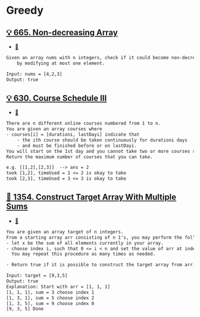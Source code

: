 # Greedy

## [:bulb: 665. Non-decreasing Array](https://leetcode.com/problems/non-decreasing-array/)
- [:bookmark:](non_decreasing_array.h)
```txt
Given an array nums with n integers, check if it could become non-decreasing
    by modifying at most one element.

Input: nums = [4,2,3]
Output: true
```

## [:bulb: 630. Course Schedule III](https://leetcode.com/problems/course-schedule-iii/)
- [:bookmark:](course_schedule_iii.h)
```txt
There are n different online courses numbered from 1 to n.
You are given an array courses where
- courses[i] = [durationi, lastDayi] indicate that
    - the ith course should be taken continuously for durationi days
    - and must be finished before or on lastDayi.
You will start on the 1st day and you cannot take two or more courses simultaneously.
Return the maximum number of courses that you can take.

e.g. [[1,2],[2,3]]  --> ans = 2
took [1,2], timeUsed = 1 <= 2 is okay to take
took [2,3], timeUsed = 3 <= 3 is okay to take
```

## [:exploding_head: 1354. Construct Target Array With Multiple Sums](https://leetcode.com/problems/construct-target-array-with-multiple-sums/)
- [:bookmark:](construct_target_array_w_multiple_sums.h)
```txt
You are given an array target of n integers.
From a starting array arr consisting of n 1's, you may perform the following procedure :
- let x be the sum of all elements currently in your array.
- choose index i, such that 0 <= i < n and set the value of arr at index i to x.
  You may repeat this procedure as many times as needed.

- Return true if it is possible to construct the target array from arr, otherwise, return false.

Input: target = [9,3,5]
Output: true
Explanation: Start with arr = [1, 1, 1]
[1, 1, 1], sum = 3 choose index 1
[1, 3, 1], sum = 5 choose index 2
[1, 3, 5], sum = 9 choose index 0
[9, 3, 5] Done
```
